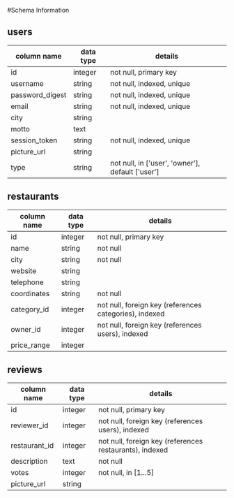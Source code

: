 #Schema Information

## users

column name     | data type | details
----------------|-----------|------------------------------------------------
id              | integer   | not null, primary key
username        | string    | not null, indexed, unique
password_digest | string    | not null, indexed, unique
email           | string    | not null, indexed, unique
city            | string    |
motto           | text      |
session_token   | string    | not null, indexed, unique
picture_url     | string    |
type            | string    | not null, in ['user', 'owner'], default ['user']

## restaurants

column name | data type | details
------------|-----------|-------------------------------------------------------
id          | integer   | not null, primary key
name        | string    | not null
city        | string    | not null
website     | string    |
telephone   | string    |
coordinates | string    | not null
category_id | integer   | not null, foreign key (references categories), indexed
owner_id    | integer   | not null, foreign key (references users), indexed
price_range | integer   |

## reviews

column name   | data type | details
--------------|-----------| -------------------------------------------------------
id            | integer   | not null, primary key
reviewer_id   | integer   | not null, foreign key (references users), indexed
restaurant_id | integer   | not null, foreign key (references restaurants), indexed
description   | text      | not null
votes         | integer   | not null, in [1...5]
picture_url   | string    |
